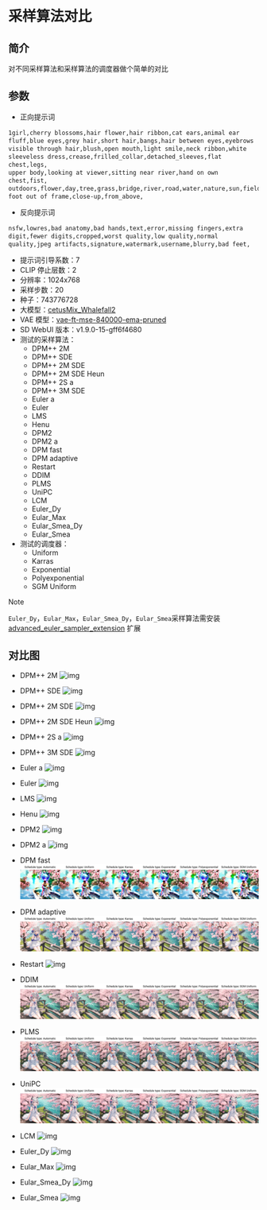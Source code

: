 # 采样算法对比
## 简介
对不同采样算法和采样算法的调度器做个简单的对比

## 参数
- 正向提示词
```
1girl,cherry blossoms,hair flower,hair ribbon,cat ears,animal ear fluff,blue eyes,grey hair,short hair,bangs,hair between eyes,eyebrows visible through hair,blush,open mouth,light smile,neck ribbon,white sleeveless dress,crease,frilled_collar,detached_sleeves,flat chest,legs,
upper body,looking at viewer,sitting near river,hand on own chest,fist,
outdoors,flower,day,tree,grass,bridge,river,road,water,nature,sun,field,
foot out of frame,close-up,from_above,
```

- 反向提示词
```
nsfw,lowres,bad anatomy,bad hands,text,error,missing fingers,extra digit,fewer digits,cropped,worst quality,low quality,normal quality,jpeg artifacts,signature,watermark,username,blurry,bad feet,
```

- 提示词引导系数：7
- CLIP 停止层数：2
- 分辨率：1024x768
- 采样步数：20
- 种子：743776728
- 大模型：[cetusMix_Whalefall2](https://civitai.com/models/6755?modelVersionId=105924)
- VAE 模型：[vae-ft-mse-840000-ema-pruned](https://huggingface.co/stabilityai/sd-vae-ft-mse-original/blob/main/vae-ft-mse-840000-ema-pruned.ckpt)
- SD WebUI 版本：v1.9.0-15-gff6f4680
- 测试的采样算法：
  - DPM++ 2M
  - DPM++ SDE
  - DPM++ 2M SDE
  - DPM++ 2M SDE Heun
  - DPM++ 2S a
  - DPM++ 3M SDE
  - Euler a
  - Euler
  - LMS
  - Henu
  - DPM2
  - DPM2 a
  - DPM fast
  - DPM adaptive
  - Restart
  - DDIM
  - PLMS
  - UniPC
  - LCM
  - Euler_Dy
  - Eular_Max
  - Eular_Smea_Dy
  - Eular_Smea
- 测试的调度器：
  - Uniform
  - Karras
  - Exponential
  - Polyexponential
  - SGM Uniform

>[!NOTE]  
>`Euler_Dy`，`Eular_Max`，`Eular_Smea_Dy`，`Eular_Smea`采样算法需安装 [advanced_euler_sampler_extension](https://github.com/licyk/advanced_euler_sampler_extension) 扩展

## 对比图
- DPM++ 2M
![img](img/xyz_grid-0033-20240414_113801_cetusMix_Whalefall2-fp16-no-ema_DPM++_2M.png)

- DPM++ SDE
![img](img/xyz_grid-0034-20240414_113954_cetusMix_Whalefall2-fp16-no-ema_DPM++_SDE.png)

- DPM++ 2M SDE
![img](img/xyz_grid-0035-20240414_114059_cetusMix_Whalefall2-fp16-no-ema_DPM++_2M_SDE.png)

- DPM++ 2M SDE Heun
![img](img/xyz_grid-0036-20240414_114203_cetusMix_Whalefall2-fp16-no-ema_DPM++_2M_SDE_Heun.png)

- DPM++ 2S a
![img](img/xyz_grid-0037-20240414_114349_cetusMix_Whalefall2-fp16-no-ema_DPM++_2S_a.png)

- DPM++ 3M SDE
![img](img/xyz_grid-0038-20240414_114503_cetusMix_Whalefall2-fp16-no-ema_DPM++_3M_SDE.png)

- Euler a
![img](img/xyz_grid-0039-20240414_114607_cetusMix_Whalefall2-fp16-no-ema_Euler_a.png)

- Euler
![img](img/xyz_grid-0040-20240414_114710_cetusMix_Whalefall2-fp16-no-ema_Euler.png)

- LMS
![img](img/xyz_grid-0041-20240414_114921_cetusMix_Whalefall2-fp16-no-ema_LMS.png)

- Henu
![img](img/xyz_grid-0042-20240414_115107_cetusMix_Whalefall2-fp16-no-ema_Heun.png)

- DPM2
![img](img/xyz_grid-0043-20240414_115255_cetusMix_Whalefall2-fp16-no-ema_DPM2.png)

- DPM2 a
![img](img/xyz_grid-0044-20240414_115442_cetusMix_Whalefall2-fp16-no-ema_DPM2_a.png)

- DPM fast
![img](img/xyz_grid-0045-20240414_115545_cetusMix_Whalefall2-fp16-no-ema_DPM_fast.png)

- DPM adaptive
![img](img/xyz_grid-0046-20240414_120126_cetusMix_Whalefall2-fp16-no-ema_DPM_adaptive.png)

- Restart
![img](img/xyz_grid-0047-20240414_120312_cetusMix_Whalefall2-fp16-no-ema_Restart.png)

- DDIM
![img](img/xyz_grid-0048-20240414_120416_cetusMix_Whalefall2-fp16-no-ema_DDIM.png)

- PLMS
![img](img/xyz_grid-0049-20240414_120527_cetusMix_Whalefall2-fp16-no-ema_PLMS.png)

- UniPC
![img](img/xyz_grid-0050-20240414_120632_cetusMix_Whalefall2-fp16-no-ema_UniPC.png)

- LCM
![img](img/xyz_grid-0051-20240414_120734_cetusMix_Whalefall2-fp16-no-ema_LCM.png)

- Euler_Dy
![img](img/xyz_grid-0052-20240414_120841_cetusMix_Whalefall2-fp16-no-ema_Euler_Dy.png)

- Eular_Max
![img](img/xyz_grid-0053-20240414_120942_cetusMix_Whalefall2-fp16-no-ema_Euler_Max.png)

- Eular_Smea_Dy
![img](img/xyz_grid-0054-20240414_121128_cetusMix_Whalefall2-fp16-no-ema_Euler_Smea_Dy.png)

- Eular_Smea
![img](img/xyz_grid-0055-20240414_121236_cetusMix_Whalefall2-fp16-no-ema_Euler_Smea.png)